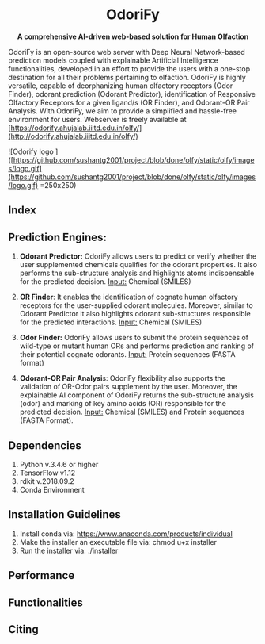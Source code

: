 <div align="center"> <h1>OdoriFy </h1>
 <b>A comprehensive AI-driven web-based solution for Human Olfaction</b>
 </div>

OdoriFy is an open-source web server with Deep Neural Network-based prediction models coupled with explainable Artificial Intelligence functionalities, developed in an effort to provide the users with a one-stop destination for all their problems pertaining to olfaction. OdoriFy is highly versatile, capable of deorphanizing human olfactory receptors (Odor Finder), odorant prediction (Odorant Predictor), identification of Responsive Olfactory Receptors for a given ligand/s (OR Finder), and Odorant-OR Pair Analysis. With OdoriFy, we aim to provide a simplified and hassle-free environment for users.
Webserver is freely available at [https://odorify.ahujalab.iiitd.edu.in/olfy/](http://odorify.ahujalab.iiitd.edu.in/olfy/)

![Odorify logo ]([https://github.com/sushantg2001/project/blob/done/olfy/static/olfy/images/logo.gif](https://github.com/sushantg2001/project/blob/done/olfy/static/olfy/images/logo.gif) =250x250)

## Index


## Prediction Engines:

1.  **Odorant Predictor:** OdoriFy allows users to predict or verify whether the user supplemented chemicals qualifies for the odorant properties. It also performs the sub-structure analysis and highlights atoms indispensable for the predicted decision. 
<u>Input:</u> Chemical (SMILES)
    
2.  **OR Finder**: It enables the identification of cognate human olfactory receptors for the user-supplied odorant molecules. Moreover, similar to Odorant Predictor it also highlights odorant sub-structures responsible for the predicted interactions. 
<u>Input:</u> Chemical (SMILES)

3.  **Odor Finder:** OdoriFy allows users to submit the protein sequences of wild-type or mutant human ORs and performs prediction and ranking of their potential cognate odorants.
 <u>Input:</u> Protein sequences (FASTA format)

4.  **Odorant-OR Pair Analysi**s: OdoriFy flexibility also supports the validation of OR-Odor pairs supplement by the user. Moreover, the explainable AI component of OdoriFy returns the sub-structure analysis (odor) and marking of key amino acids (OR) responsible for the predicted decision.
 <u>Input:</u> Chemical (SMILES) and Protein sequences (FASTA Format).

## Dependencies
1.  Python v.3.4.6 or higher
2.  TensorFlow v1.12
3.  rdkit v.2018.09.2
4. Conda Environment


## Installation Guidelines
 1. Install conda via: https://www.anaconda.com/products/individual
 2. Make the installer an executable file via: chmod u+x installer
 3. Run the installer via: ./installer

## Performance 


## Functionalities


## Citing
